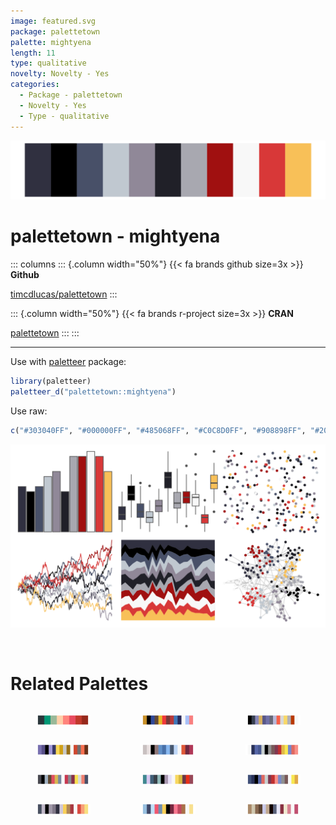 ```yaml
---
image: featured.svg
package: palettetown
palette: mightyena
length: 11
type: qualitative
novelty: Novelty - Yes
categories:
  - Package - palettetown
  - Novelty - Yes
  - Type - qualitative
---
```


![](featured.svg)

# palettetown - mightyena 

::: columns
::: {.column width="50%"}
{{< fa brands github size=3x >}}
**Github**

[timcdlucas/palettetown](https://github.com/timcdlucas/palettetown)
:::

::: {.column width="50%"}
{{< fa brands r-project size=3x >}}
**CRAN**

[palettetown](https://CRAN.R-project.org/package=palettetown)
:::
:::

<hr> 

Use with [paletteer](https://emilhvitfeldt.github.io/paletteer/) package:

```r
library(paletteer)
paletteer_d("palettetown::mightyena")
```

Use raw:

```r
c("#303040FF", "#000000FF", "#485068FF", "#C0C8D0FF", "#908898FF", "#202028FF", "#A8A8B0FF", "#A01010FF", "#F8F8F8FF", "#D83838FF", "#F8C058FF")
``` 

![](examples.svg) 

<br>

# Related Palettes

<div class="list" style="display: grid; grid-template-columns: auto auto auto;"> <figure class="figure">
<a href="../../awtools/a_palette/"> <img src="../../awtools/a_palette/featured.svg" style="width: 100%;" class="figure-img"></a>
</figure> <figure class="figure">
<a href="../../palettetown/carvanha/"> <img src="../../palettetown/carvanha/featured.svg" style="width: 100%;" class="figure-img"></a>
</figure> <figure class="figure">
<a href="../../palettetown/armaldo/"> <img src="../../palettetown/armaldo/featured.svg" style="width: 100%;" class="figure-img"></a>
</figure> <figure class="figure">
<a href="../../palettetown/loudred/"> <img src="../../palettetown/loudred/featured.svg" style="width: 100%;" class="figure-img"></a>
</figure> <figure class="figure">
<a href="../../palettetown/meditite/"> <img src="../../palettetown/meditite/featured.svg" style="width: 100%;" class="figure-img"></a>
</figure> <figure class="figure">
<a href="../../palettetown/taillow/"> <img src="../../palettetown/taillow/featured.svg" style="width: 100%;" class="figure-img"></a>
</figure> <figure class="figure">
<a href="../../palettetown/volbeat/"> <img src="../../palettetown/volbeat/featured.svg" style="width: 100%;" class="figure-img"></a>
</figure> <figure class="figure">
<a href="../../palettetown/sharpedo/"> <img src="../../palettetown/sharpedo/featured.svg" style="width: 100%;" class="figure-img"></a>
</figure> <figure class="figure">
<a href="../../palettetown/swellow/"> <img src="../../palettetown/swellow/featured.svg" style="width: 100%;" class="figure-img"></a>
</figure> <figure class="figure">
<a href="../../palettetown/poochyena/"> <img src="../../palettetown/poochyena/featured.svg" style="width: 100%;" class="figure-img"></a>
</figure> <figure class="figure">
<a href="../../palettetown/chimecho/"> <img src="../../palettetown/chimecho/featured.svg" style="width: 100%;" class="figure-img"></a>
</figure> <figure class="figure">
<a href="../../palettetown/slaking/"> <img src="../../palettetown/slaking/featured.svg" style="width: 100%;" class="figure-img"></a>
</figure> 
</div>
